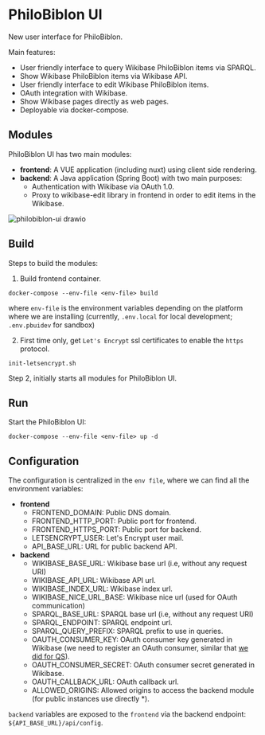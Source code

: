 # PhiloBiblon UI

New user interface for PhiloBiblon.

Main features:
 - User friendly interface to query Wikibase PhiloBiblon items via SPARQL.
 - Show Wikibase PhiloBiblon items via Wikibase API.
 - User friendly interface to edit Wikibase PhiloBiblon items.
 - OAuth integration with Wikibase.
 - Show Wikibase pages directly as web pages.
 - Deployable via docker-compose.

## Modules

PhiloBiblon UI has two main modules:
  - __frontend__: A VUE application (including nuxt) using client side rendering.
  - __backend__: A Java application (Spring Boot) with two main purposes:
    - Authentication with Wikibase via OAuth 1.0.
    - Proxy to wikibase-edit library in frontend in order to edit items in the Wikibase.

![philobiblon-ui drawio](https://github.com/faulhaber/PhiloBiblon/assets/13070879/6f08b49c-ed99-4145-b01f-b9663b93278d)

## Build

Steps to build the modules:

1. Build frontend container.
```
docker-compose --env-file <env-file> build
```
  where `env-file` is the environment variables depending on the platform where we are installing (currently, `.env.local` for local development; `.env.pbuidev` for sandbox)
  
2. First time only, get `Let's Encrypt` ssl certificates to enable the `https` protocol.
```
init-letsencrypt.sh
```

Step 2, initially starts all modules for PhiloBiblon UI.

## Run

Start the PhiloBiblon UI:

```
docker-compose --env-file <env-file> up -d
```

## Configuration

The configuration is centralized in the `env file`, where we can find all the environment variables:
- __frontend__
  - FRONTEND_DOMAIN: Public DNS domain.
  - FRONTEND_HTTP_PORT: Public port for frontend.
  - FRONTEND_HTTPS_PORT: Public port for backend.
  - LETSENCRYPT_USER: Let's Encrypt user mail.
  - API_BASE_URL: URL for public backend API.
- __backend__
  - WIKIBASE_BASE_URL: Wikibase base url (i.e, without any request URI)
  - WIKIBASE_API_URL: Wikibase API url.
  - WIKIBASE_INDEX_URL: Wikibase index url.
  - WIKIBASE_NICE_URL_BASE: Wikibase nice url (used for OAuth communication)
  - SPARQL_BASE_URL: SPARQL base url (i.e, without any request URI)
  - SPARQL_ENDPOINT: SPARQL endpoint url.
  - SPARQL_QUERY_PREFIX: SPARQL prefix to use in queries.
  - OAUTH_CONSUMER_KEY: OAuth consumer key generated in Wikibase (we need to register an OAuth consumer, similar that [we did for QS](philobiblon-sandbox/pbuidev/qs/README.md)).
  - OAUTH_CONSUMER_SECRET: OAuth consumer secret generated in Wikibase.
  - OAUTH_CALLBACK_URL: OAuth callback url.
  - ALLOWED_ORIGINS: Allowed origins to access the backend module (for public instances use directly *).

`backend` variables are exposed to the `frontend` via the backend endpoint: `${API_BASE_URL}/api/config`.
